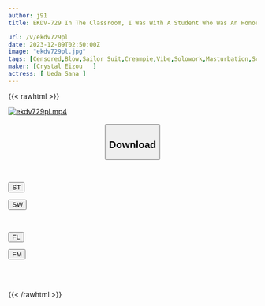 ```yaml
---
author: j91
title: EKDV-729 In The Classroom, I Was With A Student Who Was An Honor Student... I Was Invited By A Dark-haired Girl Who Is A Bitch And Secretly Carnivorous, And I Creampied Her Many Times While She Was Still In Her Uniform. Sana Ueda, An After-school Love Hotel.

url: /v/ekdv729pl
date: 2023-12-09T02:50:00Z
image: "ekdv729pl.jpg"
tags: [Censored,Blow,Sailor Suit,Creampie,Vibe,Solowork,Masturbation,School Girls,Cowgirl,Electric Massager,Squirting,69,Slender,Shaved,School Uniform,Tits,Back	 ]
maker: [Crystal Eizou   ]
actress: [ Ueda Sana ]
---
```



{{< rawhtml >}}

<div class="video" data-videoid="O4xgwAB8G3fZj23">
    <a href="javascript:;">
        <img src="/v/ekdv729pl/ekdv729pl.jpg" width="WIDTH" height="HEIGHT" alt="ekdv729pl.mp4" loading="lazy">
    </a>
</div>

<script type="text/javascript" src="https://j91.asia/asset/on-demand-st.js"></script>

<br>
  <link rel="stylesheet" href="https://j91.asia/asset/bs5.css">
  
  <center>
  <button class="btn btn-primary" type="button" data-bs-toggle="collapse" data-bs-target=".multi-collapse" aria-expanded="false" aria-controls="multiCollapseExample1 multiCollapseExample2"><h2>Download</h2></button></center>
</p>
<div class="row">
  <div class="col">
    <div class="collapse multi-collapse" id="multiCollapseExample1">
      <div class="card card-body">
	      	      <br>
<div class="buttons">  
<p><a href="https://streamtape.to/v/O4xgwAB8G3fZj23" target="_blank"><button class="btn-hover color-3"><i class="fa fa-download"></i> ST</button></a></p>
<p><a href="https://flaswish.com/ft5hnbetzmoa" target="_blank"><button class="btn-hover color-2"><i class="fa fa-download"></i> SW</button></a></p></div>
    </div>
  </div>
</div>
  <div class="col">
    <div class="collapse multi-collapse" id="multiCollapseExample2">
      <div class="card card-body">
	      <br>
<div class="buttons">
<p><a href="https://filelions.site/f/cc7mc385smd4" target="_blank"><button class="btn-hover color-9"><i class="fa fa-download"></i> FL</button></a></p>
<p><a href="https://filemoon.sx/d/2ptoo2kzqdww" target="_blank"><button class="btn-hover color-8"><i class="fa fa-download"></i> FM</button></a></p></div>
<br><br>
      </div>
    </div>
  </div>
</div>

{{< /rawhtml >}}